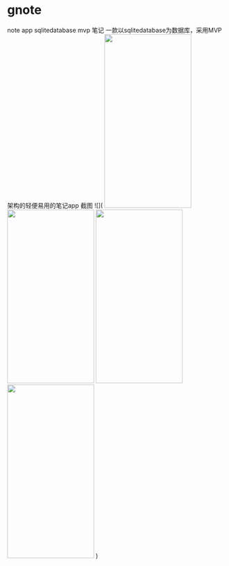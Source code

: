 # gnote
note app sqlitedatabase mvp 笔记 一款以sqlitedatabase为数据库，采用MVP架构的轻便易用的笔记app
截图
![](
    <img src="https://github.com/sanlisanlisanli/gnote/blob/master/screenshots/Screenshot_20180928-033003.jpg" width="200" height="400">
    <img src="https://github.com/sanlisanlisanli/gnote/blob/master/screenshots/Screenshot_20180928-032830.jpg" width="200" height="400">
    <img src="https://github.com/sanlisanlisanli/gnote/blob/master/screenshots/Screenshot_20180928-033059.jpg" width="200" height="400">
    <img src="https://github.com/sanlisanlisanli/gnote/blob/master/screenshots/Screenshot_20180928-033017.jpg" width="200" height="400">
) 
